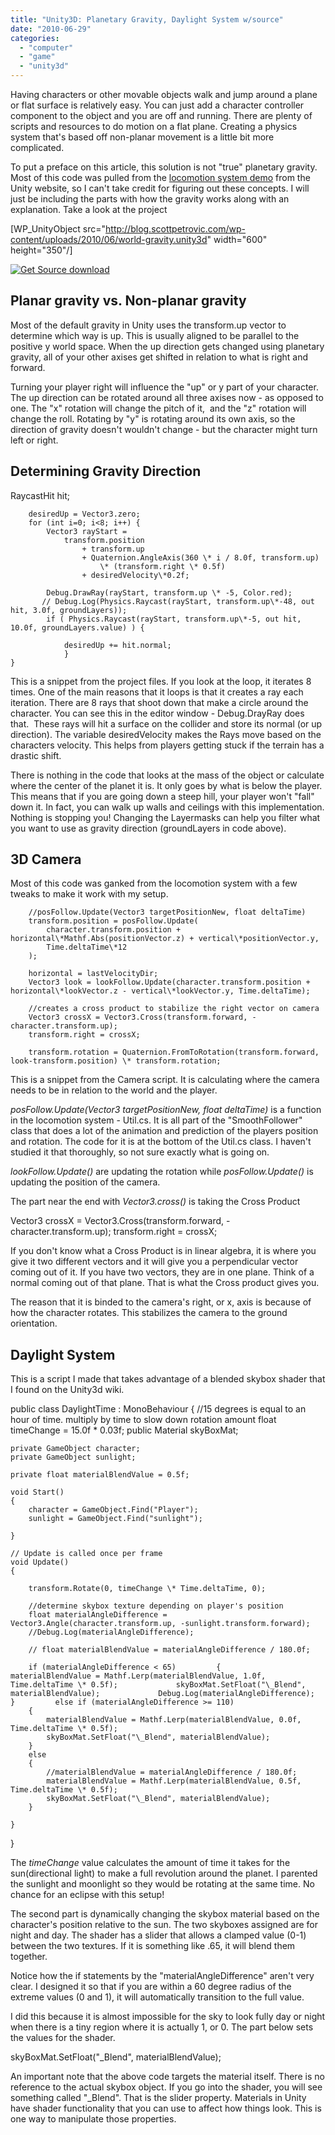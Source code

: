 ```yaml
---
title: "Unity3D: Planetary Gravity, Daylight System w/source"
date: "2010-06-29"
categories: 
  - "computer"
  - "game"
  - "unity3d"
---
```


Having characters or other movable objects walk and jump around a plane or flat surface is relatively easy. You can just add a character controller component to the object and you are off and running. There are plenty of scripts and resources to do motion on a flat plane. Creating a physics system that's based off non-planar movement is a little bit more complicated.

To put a preface on this article, this solution is not "true" planetary gravity. Most of this code was pulled from the [locomotion system demo](http://unity3d.com/support/resources/unity-extensions/locomotion-ik "Unity3d Locomotion system") from the Unity website, so I can't take credit for figuring out these concepts. I will just be including the parts with how the gravity works along with an explanation. Take a look at the project

\[WP\_UnityObject src="http://blog.scottpetrovic.com/wp-content/uploads/2010/06/world-gravity.unity3d" width="600" height="350"/\]

[![Get Source download](/images/get_source_button.png "Get Source")](http://blog.scottpetrovic.com/wp-content/uploads/2010/06/world-gravity.zip "Unity3d World Gravity source files")

## Planar gravity vs. Non-planar gravity

Most of the default gravity in Unity uses the transform.up vector to determine which way is up. This is usually aligned to be parallel to the positive y world space. When the up direction gets changed using planetary gravity, all of your other axises get shifted in relation to what is right and forward.

Turning your player right will influence the "up" or y part of your character. The up direction can be rotated around all three axises now - as opposed to one. The "x" rotation will change the pitch of it,  and the "z" rotation will change the roll. Rotating by "y" is rotating around its own axis, so the direction of gravity doesn't wouldn't change - but the character might turn left or right.

## Determining Gravity Direction

RaycastHit hit;

		desiredUp = Vector3.zero;
        for (int i=0; i<8; i++) {
            Vector3 rayStart =
                transform.position
                    + transform.up
                    + Quaternion.AngleAxis(360 \* i / 8.0f, transform.up)
                        \* (transform.right \* 0.5f)
					+ desiredVelocity\*0.2f;

            Debug.DrawRay(rayStart, transform.up \* -5, Color.red);
           // Debug.Log(Physics.Raycast(rayStart, transform.up\*-48, out hit, 3.0f, groundLayers));
			if ( Physics.Raycast(rayStart, transform.up\*-5, out hit, 10.0f, groundLayers.value) ) {

                desiredUp += hit.normal;
               	}
	}

This is a snippet from the project files. If you look at the loop, it iterates 8 times. One of the main reasons that it loops is that it creates a ray each iteration. There are 8 rays that shoot down that make a circle around the character. You can see this in the editor window - Debug.DrayRay does that.  These rays will hit a surface on the collider and store its normal (or up direction). The variable desiredVelocity makes the Rays move based on the characters velocity. This helps from players getting stuck if the terrain has a drastic shift.

There is nothing in the code that looks at the mass of the object or calculate where the center of the planet it is. It only goes by what is below the player. This means that if you are going down a steep hill, your player won't "fall" down it. In fact, you can walk up walls and ceilings with this implementation. Nothing is stopping you! Changing the Layermasks can help you filter what you want to use as gravity direction (groundLayers in code above).

## 3D Camera

Most of this code was ganked from the locomotion system with a few tweaks to make it work with my setup.

        //posFollow.Update(Vector3 targetPositionNew, float deltaTime)
        transform.position = posFollow.Update(
			character.transform.position + horizontal\*Mathf.Abs(positionVector.z) + vertical\*positionVector.y,
			Time.deltaTime\*12
		);

		horizontal = lastVelocityDir;
		Vector3 look = lookFollow.Update(character.transform.position + horizontal\*lookVector.z - vertical\*lookVector.y, Time.deltaTime);

        //creates a cross product to stabilize the right vector on camera
        Vector3 crossX = Vector3.Cross(transform.forward, -character.transform.up);
        transform.right = crossX;

        transform.rotation = Quaternion.FromToRotation(transform.forward, look-transform.position) \* transform.rotation;

This is a snippet from the Camera script. It is calculating where the camera needs to be in relation to the world and the player.

_posFollow.Update(Vector3 targetPositionNew, float deltaTime)_ is a function in the locomotion system - Util.cs. It is all part of the "SmoothFollower" class that does a lot of the animation and prediction of the players position and rotation. The code for it is at the bottom of the Util.cs class. I haven't studied it that thoroughly, so not sure exactly what is going on.

_lookFollow.Update()_ are updating the rotation while _posFollow.Update()_ is updating the position of the camera.

The part near the end with _Vector3.cross()_ is taking the Cross Product

Vector3 crossX = Vector3.Cross(transform.forward, -character.transform.up);
 transform.right = crossX;

If you don't know what a Cross Product is in linear algebra, it is where you give it two different vectors and it will give you a perpendicular vector coming out of it. If you have two vectors, they are in one plane. Think of a normal coming out of that plane. That is what the Cross product gives you.

The reason that it is binded to the camera's right, or x, axis is because of how the character rotates. This stabilizes the camera to the ground orientation.

## Daylight System

This is a script I made that takes advantage of a blended skybox shader that I found on the Unity3d wiki.

public class DaylightTime : MonoBehaviour
{
    //15 degrees is equal to an hour of time. multiply by time to slow down rotation amount
    float timeChange = 15.0f \* 0.03f;
    public Material skyBoxMat;

    private GameObject character;
    private GameObject sunlight;

    private float materialBlendValue = 0.5f;

    void Start()
    {
        character = GameObject.Find("Player");
        sunlight = GameObject.Find("sunlight");

    }

    // Update is called once per frame
    void Update()
    {

        transform.Rotate(0, timeChange \* Time.deltaTime, 0);

        //determine skybox texture depending on player's position
        float materialAngleDifference = Vector3.Angle(character.transform.up, -sunlight.transform.forward);
        //Debug.Log(materialAngleDifference);

        // float materialBlendValue = materialAngleDifference / 180.0f;

        if (materialAngleDifference < 65)         {             materialBlendValue = Mathf.Lerp(materialBlendValue, 1.0f, Time.deltaTime \* 0.5f);             skyBoxMat.SetFloat("\_Blend", materialBlendValue);             Debug.Log(materialAngleDifference);         }         else if (materialAngleDifference >= 110)
        {
            materialBlendValue = Mathf.Lerp(materialBlendValue, 0.0f, Time.deltaTime \* 0.5f);
            skyBoxMat.SetFloat("\_Blend", materialBlendValue);
        }
        else
        {
            //materialBlendValue = materialAngleDifference / 180.0f;
            materialBlendValue = Mathf.Lerp(materialBlendValue, 0.5f, Time.deltaTime \* 0.5f);
            skyBoxMat.SetFloat("\_Blend", materialBlendValue);
        }

    }
}

The _timeChange_ value calculates the amount of time it takes for the sun(directional light) to make a full revolution around the planet. I parented the sunlight and moonlight so they would be rotating at the same time. No chance for an eclipse with this setup!

The second part is dynamically changing the skybox material based on the character's position relative to the sun. The two skyboxes assigned are for night and day. The shader has a slider that allows a clamped value (0-1) between the two textures. If it is something like .65, it will blend them together.

Notice how the if statements by the "materialAngleDifference" aren't very clear. I designed it so that if you are within a 60 degree radius of the extreme values (0 and 1), it will automatically transition to the full value.

I did this because it is almost impossible for the sky to look fully day or night when there is a tiny region where it is actually 1, or 0. The part below sets the values for the shader.

skyBoxMat.SetFloat("\_Blend", materialBlendValue);

An important note that the above code targets the material itself. There is no reference to the actual skybox object. If you go into the shader, you will see something called "\_Blend". That is the slider property. Materials in Unity have shader functionality that you can use to affect how things look. This is one way to manipulate those properties.
